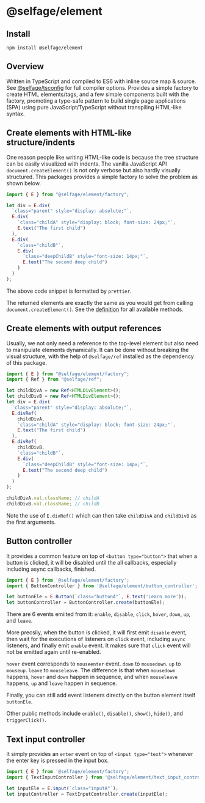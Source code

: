 # @selfage/element

## Install

`npm install @selfage/element`

## Overview

Written in TypeScript and compiled to ES6 with inline source map & source. See [@selfage/tsconfig](https://www.npmjs.com/package/@selfage/tsconfig) for full compiler options. Provides a simple factory to create HTML elements/tags, and a few simple components built with the factory, promoting a type-safe pattern to build single page applications (SPA) using pure JavaScript/TypeScript without transpiling HTML-like syntax.

## Create elements with HTML-like structure/indents

One reason people like writing HTML-like code is because the tree structure can be easily visualized with indents. The vanilla JavaScript API `document.createElement()` is not only verbose but also hardly visually structured. This packages provides a simple factory to solve the problem as shown below.

```TypeScript
import { E } from "@selfage/element/factory";

let div = E.div(
  `class="parent" style="display: absolute;"`,
  E.div(
    `class="childA" style="display: block; font-size: 24px;"`,
    E.text("The first child")
  ),
  E.div(
    `class="childB"`,
    E.div(
      `class="deepChildB" style="font-size: 14px;"`,
      E.text("The second deep child")
    )
  )
);
```

The above code snippet is formatted by `prettier`.

The returned elements are exactly the same as you would get from calling `document.createElement()`. See the [definition](https://github.com/selfage/element/blob/main/factory.ts) for all available methods.

## Create elements with output references

Usually, we not only need a reference to the top-level element but also need to manipulate elements dynamically. It can be done without breaking the visual structure, with the help of `@selfage/ref` installed as the dependency of this package.

```TypeScript
import { E } from "@selfage/element/factory";
import { Ref } from "@selfage/ref";

let childDivA = new Ref<HTMLDivElement>();
let childDivB = new Ref<HTMLDivElement>();
let div = E.div(
  `class="parent" style="display: absolute;"`,
  E.divRef(
    childDivA,
    `class="childA" style="display: block; font-size: 24px;"`,
    E.text("The first child")
  ),
  E.divRef(
    childDivB,
    `class="childB"`,
    E.div(
      `class="deepChildB" style="font-size: 14px;"`,
      E.text("The second deep child")
    )
  )
);

childDivA.val.className; // childA
childDivB.val.className; // childB
```

Note the use of `E.divRef()` which can then take `childDivA` and `childDivB` as the first arguments.

## Button controller

It provides a common feature on top of `<button type="button">` that when a button is clicked, it will be disabled until the all callbacks, especially including async callbacks, finished.

```TypeScript
import { E } from '@selfage/element/factory';
import { ButtonController } from '@selfage/element/button_controller';

let buttonEle = E.Button(`class="buttonA"`, E.text('Learn more'));
let buttonController = ButtonController.create(buttonEle);
```

There are 6 events emiited from it: `enable`, `disable`, `click`, `hover`, `down`, `up`, and `leave`.

More precsily, when the button is clicked, it will first emit `disable` event, then wait for the executions of listeners on `click` event, including `async` listeners, and finally emit `enable` event. It makes sure that `click` event will not be emitted again until re-enabled.

`hover` event corresponds to `mouseenter` event. `down` to `mousedown`. `up` to `mouseup`. `leave` to `mouseleave`. The difference is that when `mousedown` happens, `hover` and `down` happen in sequence, and when `mouseleave` happens, `up` and `leave` happen in sequence.

Finally, you can still add event listeners directly on the button element itself `buttonEle`.

Other public methods include `enable()`, `disable()`, `show()`, `hide()`, and `triggerClick()`.

## Text input controller

It simply provides an `enter` event on top of `<input type="text">` whenever the enter key is pressed in the input box.

```TypeScript
import { E } from '@selfage/element/factory';
import { TextInputController } from '@selfage/element/text_input_controller';

let inputEle = E.input(`class="inputA"`);
let inputController = TextInputController.create(inputEle);
```

